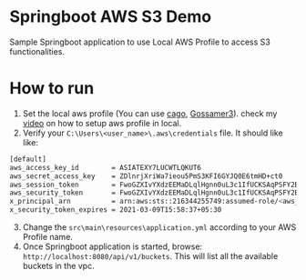 # Springboot AWS S3 Demo
Sample Springboot application to use Local AWS Profile to access S3 functionalities. 
# How to run
   1. Set the local aws profile (You can use [cago](https://gitlab.com/electric-it/cago), [Gossamer3](https://github.com/GESkunkworks/gossamer3)). check my [video](www.youtube.com) on how to setup aws profile in local.  
   2. Verify your `C:\Users\<user_name>\.aws\credentials` file. It should like like:

```sh
[default]
aws_access_key_id        = ASIATEXY7LUCWTLQKUT6
aws_secret_access_key    = ZDlnrjXriWa7ieou5PmS3KFI6GYJQ0E6tmHD+ct0
aws_session_token        = FwoGZXIvYXdzEEMaDLqlHgnn0uL3c1IfUCKSAqPSFY2BeEk64aL8Y5FebkMc6dOKo/hwDvDc8Ch..........
aws_security_token       = FwoGZXIvYXdzEEMaDLqlHgnn0uL3c1IfUCKSAqPSFY2BeEk64aL8Y5FebkMc6dOKo/hwDvDc8Ch..........
x_principal_arn          = arn:aws:sts::216344255749:assumed-role/<aws_role>/<aws_user_name>
x_security_token_expires = 2021-03-09T15:58:37+05:30
``` 
   3. Change the `src\main\resources\application.yml` according to your AWS Profile name.
   4. Once Springboot application is started, browse: ``` http://localhost:8080/api/v1/buckets```.  This will list all the available buckets in the vpc. 
